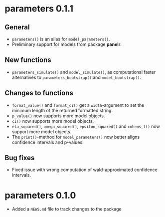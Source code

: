 # parameters 0.1.1

## General

  - `parameters()` is an alias for `model_parameters()`.
  - Preliminary support for models from package **panelr**.

## New functions

  - `parameters_simulate()` and `model_simulate()`, as computational faster alternatives to `parameters_bootstrap()` and `model_bootstrap()`.

## Changes to functions

  - `format_value()` and `format_ci()` get a `width`-argument to set the minimum length of the returned formatted string.
  - `p_value()` now supports more model objects.
  - `ci()` now supports more model objects.
  - `eta_squared()`, `omega_squared()`, `epsilon_squared()` and `cohens_f()` now support more model objects.
  - The `print()`-method for `model_parameters()` now better aligns confidence intervals and p-values.

## Bug fixes

  - Fixed issue with wrong computation of wald-approximated confidence intervals.

# parameters 0.1.0

- Added a `NEWS.md` file to track changes to the package
